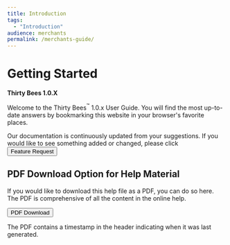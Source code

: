 ```yaml
---
title: Introduction
tags:
  - "Introduction"
audience: merchants
permalink: /merchants-guide/
---
```

# Getting Started
 **Thirty Bees 1.0.X**

Welcome to the Thirty Bees<sup>&trade;</sup> 1.0.x User Guide. You will find the most up-to-date answers by bookmarking this website in your browser's favorite places.

Our documentation is continuously updated from your suggestions. If you would like to see something added or changed, please click <a target="_blank" class="noCrossRef" href="https://thirtybees.com/feature-request/" title="Thirty Bees Feature Request"><button type="button" class="btn btn-primary btn-block" aria-label="Left Align"><span class="glyphicon glyphicons-link" aria-hidden="true"></span> Feature Request</button></a>

## PDF Download Option for Help Material

If you would like to download this help file as a PDF, you can do so here. The PDF is comprehensive of all the content in the online help.   

<a target="_blank" class="noCrossRef" href="{{base}}/thirtybees/pdf/thirtybees_merchant_guide.pdf"><button type="button" class="btn btn-default" aria-label="Left Align"><span class="glyphicon glyphicon-download-alt" aria-hidden="true"></span> PDF Download</button></a>

The PDF contains a timestamp in the header indicating when it was last generated.